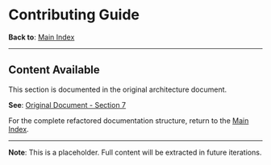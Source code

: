 # Contributing Guide

**Back to**: [Main Index](../README.md)

---

## Content Available

This section is documented in the original architecture document.

**See**: [Original Document - Section 7](../../llm-integration-architecture.md)

For the complete refactored documentation structure, return to the [Main Index](../README.md).

---

**Note**: This is a placeholder. Full content will be extracted in future iterations.
